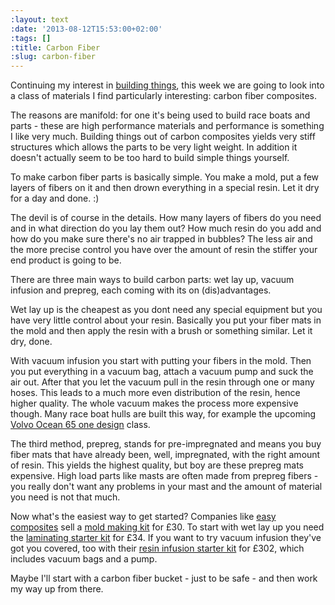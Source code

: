 ```yaml
---
:layout: text
:date: '2013-08-12T15:53:00+02:00'
:tags: []
:title: Carbon Fiber
:slug: carbon-fiber
---
```

Continuing my interest in [building things](http://bluewaterproject.org/post/55245326201/3d-printing), this week we are going to look into a class of materials I find particularly interesting: carbon fiber composites.

The reasons are manifold: for one it's being used to build race boats and parts - these are high performance materials and performance is something I like very much. Building things out of carbon composites yields very stiff structures which allows the parts to be very light weight. In addition it doesn't actually seem to be too hard to build simple things yourself.

To make carbon fiber parts is basically simple. You make a mold, put a few layers of fibers on it and then drown everything in a special resin. Let it dry for a day and done. :)

The devil is of course in the details. How many layers of fibers do you need and in what direction do you lay them out? How much resin do you add and how do you make sure there's no air trapped in bubbles? The less air and the more precise control you have over the amount of resin the stiffer your end product is going to be.

There are three main ways to build carbon parts: wet lay up, vacuum infusion and prepreg, each coming with its on (dis)advantages.

Wet lay up is the cheapest as you dont need any special equipment but you have very little control about your resin. Basically you put your fiber mats in the mold and then apply the resin with a brush or something similar. Let it dry, done.

With vacuum infusion you start with putting your fibers in the mold. Then you put everything in a vacuum bag, attach a vacuum pump and suck the air out. After that you let the vacuum pull in the resin through one or many hoses. This leads to a much more even distribution of the resin, hence higher quality. The whole vacuum makes the process more expensive though. Many race boat hulls are built this way, for example the upcoming [Volvo Ocean 65 one design](http://www.volvooceanrace.com/en/theboat.html) class.

The third method, prepreg, stands for pre-impregnated and means you buy fiber mats that have already been, well, impregnated, with the right amount of resin. This yields the highest quality, but boy are these prepreg mats expensive. High load parts like masts are often made from prepreg fibers - you really don't want any problems in your mast and the amount of material you need is not that much.

Now what's the easiest way to get started? Companies like [easy composites](http://www.easycomposites.co.uk/) sell a [mold making kit](http://www.easycomposites.co.uk/products/starter-kits/epoxy-mould-making-starter-kit.aspx) for £30. To start with wet lay up you need the [laminating starter kit](http://www.easycomposites.co.uk/Products/carbon-fibre-laminating-starter-kit.aspx) for £34. If you want to try vacuum infusion they've got you covered, too with their [resin infusion starter kit](http://www.easycomposites.co.uk/resin-infusion-starter-kit.aspx) for £302, which includes vacuum bags and a pump.

Maybe I'll start with a carbon fiber bucket - just to be safe - and then work my way up from there.
